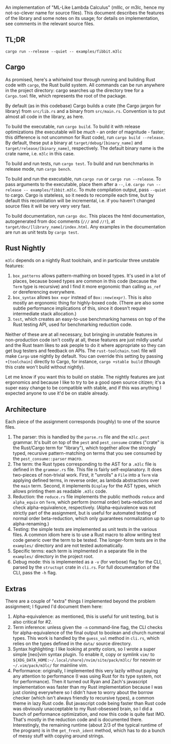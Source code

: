 An implementation of "ML-Like Lambda Calculus" (mlllc, or m3lc, hence my
not-so-clever name for source files). This document describes the features of
the library and some notes on its usage; for details on implementation, see
comments in the relevant source files.

## TL;DR

`cargo run --release --quiet -- examples/fibbit.m3lc`

## Cargo

As promised, here's a whirlwind tour through running and building Rust code
with `cargo`, the Rust build system. All commands can be run anywhere in the
project directory: cargo searches up the directory tree for a `Cargo.toml`
file, which represents the root of the package.

By default (as in this codebase) Cargo builds a crate (the Cargo jargon for
library) from `src/lib.rs` and a binary from `src/main.rs`. Convention is to
put almost all code in the library, as here.

To build the executable, run `cargo build`. To build it with release
optimizations (the executable will be _much_ - an order of magnitude - faster;
this difference is not uncommon for Rust code), run `cargo build --release`. By
default, these put a binary at `target/debug/[binary_name]` and
`target/release/[binary_name]`, respectively. The default binary name is the
crate name, i.e. `m3lc` in this case.

To build and run tests, run `cargo test`. To build and run benchmarks in
release mode, run `cargo bench`.

To build and run the executable, run `cargo run` or `cargo run --release`. To
pass arguments to the executable, place them after a `--`, i.e.
`cargo run --release -- examples/fibbit.m3lc`. To mute compilation output, pass
`--quiet` to cargo. Cargo is stateless, so it needs to recompile each time, but
by default this recomilation will be incremental, i.e. if you haven't changed
source files it will be very very very fast.

To build documentation, run `cargo doc`. This places the html documentation,
autogenerated from doc comments (`///` and `//!`), at
`target/doc/[library_name]/index.html`. Any examples in the documentation are
run as unit tests by `cargo test`.

## Rust Nightly

`m3lc` depends on a nightly Rust toolchain, and in particular three unstable
features:

1. `box_patterns` allows pattern-mathing on boxed types. It's used in a lot of
   places, because boxed types are common in this code (because the `Term` type
   is recursive) and I find it more ergonomic than calling `as_ref` or
   dereferencing everywhere.
2. `box_syntax` allows `box expr` instead of `Box::new(expr)`. This is also
   mostly an ergonomic thing for highly-boxed code. (There are also some subtle
   performance implications of this, since it doesn't require intermediate
   stack allocation.)
3. `test`, which creates an easy-to-use benchmarking harness on top of the Rust
   testing API, used for benchmarking reduction code.

Neither of these are at all necessary, but bringing in unstable features in
non-production code isn't costly at all, these features are just mildly useful
and the Rust team likes to ask people to do it where appropriate so they can
get bug testers and feedback on APIs. The `rust-toolchain.toml` file will make
`Cargo` use nightly by default. You can override this setting by passing
`+[toolchain]` directly to Cargo, for instance, `cargo +stable build` (though
this crate won't build without nightly).

Let me know if you want this to build on stable. The nightly features are just
ergonomics and because I like to try to be a good open source citizen; it's a
super easy change to be compatible with stable, and if this was anything I
expected anyone to use it'd be on stable already.

## Architecture

Each piece of the assignment corresponds (roughly) to one of the source files.

1. The parser: this is handled by the `parse.rs` file and the `m3lc.pest`
   grammar. It's built on top of the `pest` and `pest_consume` crates ("crate"
   is the Rust/Cargo term for "library"), which together allow the strongly
   typed, recursive pattern-matching on terms that you see consumed by the
   `pest_consume::parser` macro.
2. The term: the Rust types corresponding to the AST for a `.m3lc` file is
   defined in the `grammar.rs` file. This file is fairly self-explanatory. It
   does two-pieces of non-trivial work. First, it "unrolls" a `File` into a
   `Term` via applying defined terms, in reverse order, as lambda abstractions
   over the `main` term. Second, it implements `Display` for the AST types,
   which allows printing them as readable `.m3lc` code.
3. Reduction: the `reduce.rs` file implements the public methods `reduce` and
   `alpha_equiv` on `Term`, which perform (normal order) beta-reduction and
   check alpha-equivalence, respectively. (Alpha-equivalence was not strictly
   part of the assignment, but is useful for automated testing of normal order
   beta-reduction, which only guarantees normalization up to alpha-renaming.)
4. Testing: the simple tests are implemented as unit tests in the various
   files. A common idiom here is to use a Rust macro to allow writing test code
   generic over the term to be tested. The longer-form tests are in the
   `examples/` directory and are not tested automatically.
5. Specific terms: each term is implmented in a separate file in the
   `examples/` directory in the project root.
6. Debug mode: this is implemented as a `-v` (for verbose) flag for the CLI,
   parsed by the `structopt` crate in `cli.rs`. For full documentation of the
   CLI, pass the `-h` flag.

## Extras

There are a couple of "extra" things I implemented beyond the problem
assignment; I figured I'd document them here:

1. Alpha-equivalence: as mentioned, this is useful for unit testing, but is
   also critical for #2.
2. Term inference: unless given the `-n` command-line flag, the CLI checks for
   alpha-equivalence of the final output to boolean and church numeral types.
   This work is handled by the `guess_val` method in `cli.rs`, which relies on
   the types defined in the `data/` source directory.
3. Syntax highlighting: I like looking at pretty colors, so I wrote a super
   simple [neo]vim syntax plugin. To enable it, copy or symlink `vim/` to
   `${XDG_DATA_HOME:~/.local/share}/nvim/site/pack/m3lc/` for neovim or
   `~/.vim/pack/m3lc/` for mainline vim.
4. Performance: originally, I implemented this very lazily without paying any
   attention to performance (I was using Rust for its type system, not for
   performance). Then it turned out Ryan and Zach's javascript implementation
   was faster than my Rust implementation because I was just cloning everywhere
   so I didn't have to worry about the borrow checker (which isn't always
   friendly to recursive types), a common theme in lazy Rust code. But
   javascript code being faster than Rust code was obviously unacceptable to my
   Rust-obsessed brain, so I did a bunch of performance optimization, and now
   this code is quite fast IMO. That's mostly in the reduction code and is
   documented there. Interestingly, the remaining runtime (about 2/3 of the
   typical runtime of the program) is in the `get_fresh_ident` method, which
   has to do a bunch of messy stuff with copying around strings.
